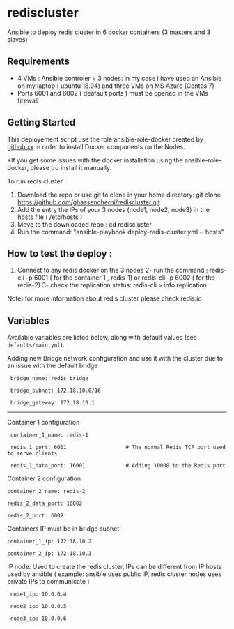 # rediscluster
Ansible to deploy redis cluster in 6 docker containers (3 masters and 3 slaves) 

## Requirements

- 4 VMs : Ansible controler + 3 nodes: in my case i have used an Ansible on my laptop ( ubuntu 18.04) and three VMs on MS Azure (Centos 7) 
- Ports 6001 and 6002 ( deafault ports ) must be opened in the VMs firewall

## Getting Started

This deployement script use the role ansible-role-docker created by [githubixx](https://github.com/githubixx) in order to install Docker components on the Nodes.

*If you get some issues with the docker installation using the ansible-role-docker, please tro install it manually. 

To run redis cluster :

  1. Download the repo or use git to clone in your home directory: git clone https://github.com/ghassencherni/rediscluster.git
  2. Add the entry the IPs of your 3 nodes (node1, node2, node3) in the hosts file ( /etc/hosts ) 
  5. Move to the downloaded repo : cd rediscluster
  6. Run the command: "ansible-playbook deploy-redis-cluster.yml -i hosts" 

## How to test the deploy :

   1. Connect to any redis docker on the 3 nodes 
   2- run the command :
   redis-cli -p 6001 ( for the container 1 , redis-1) or redis-cli -p 6002 ( for the redis-2) 
   3- check the replication status:
   redis-cli > info replication
   
 Note) for more information about redis cluster please check redis.io
 
 ## Variables

Available variables are listed below, along with default values (see `defaults/main.yml`):


Adding new Bridge network configuration and use it with the cluster due to an issue with the default bridge 
  
     bridge_name: redis_bridge
     
     bridge_subnet: 172.18.10.0/16

     bridge_gateway: 172.18.10.1
-------------------------------------------

Container 1 configuration 

     container_1_name: redis-1

     redis_1_port: 6001                   # The normal Redis TCP port used to serve clients

     redis_1_data_port: 16001             # Adding 10000 to the Redis port


Container 2 configuration

    container_2_name: redis-2

    redis_2_data_port: 16002

    redis_2_port: 6002


Containers IP must be in bridge subnet

    container_1_ip: 172.18.10.2

    container_2_ip: 172.18.10.3

IP node: Used to create the redis cluster, IPs can be different from IP hosts used by ansible ( example: ansible uses public IP, redis cluster nodes uses private IPs to communicate )

     node1_ip: 10.0.0.4

     node2_ip: 10.0.0.5

     node3_ip: 10.0.0.6

